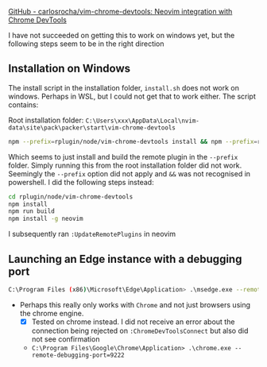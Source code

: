 
[GitHub - carlosrocha/vim-chrome-devtools: Neovim integration with Chrome DevTools](https://github.com/carlosrocha/vim-chrome-devtools)


I have not succeeded on getting this to work on windows yet, but the following steps seem to be in the right direction

## Installation on Windows

The install script in the installation folder, `install.sh` does not work on windows. Perhaps in WSL, but I could not get that to work either. The script contains:

Root installation folder: `C:\Users\xxx\AppData\Local\nvim-data\site\pack\packer\start\vim-chrome-devtools`

```bash
npm --prefix=rplugin/node/vim-chrome-devtools install && npm --prefix=rplugin/node/vim-chrome-devtools run build
```

Which seems to just install and build the remote plugin in the `--prefix` folder. Simply running this from the root installation folder did not work. Seemingly the `--prefix` option did not apply and `&&` was not recognised in powershell. I did the following steps instead:

```bash
cd rplugin/node/vim-chrome-devtools
npm install
npm run build
npm install -g neovim
```

I subsequently ran `:UpdateRemotePlugins` in neovim

## Launching an Edge instance with a debugging port

```bash
C:\Program Files (x86)\Microsoft\Edge\Application> .\msedge.exe --remote-debugging-port=9222
```

- Perhaps this really only works with `Chrome` and not just browsers using the chrome engine.
  - [x] Tested on chrome instead. I did not receive an error about the connection being rejected on `:ChromeDevToolsConnect` but also did not see confirmation
  - `C:\Program Files\Google\Chrome\Application> .\chrome.exe --remote-debugging-port=9222`